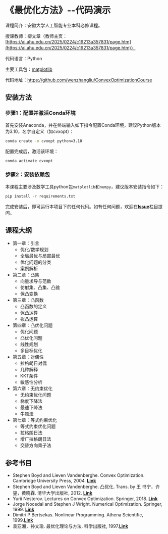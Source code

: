 # 《最优化方法》--代码演示

课程简介：安徽大学人工智能专业本科必修课程。

授课教师：柳文章（教师主页：[https://ai.ahu.edu.cn/2025/0224/c19213a357831/page.htm](https://ai.ahu.edu.cn/2025/0224/c19213a357831/page.htm)）

代码语言：Python

主要工具包：[matplotlib](https://matplotlib.org/)

代码地址：https://github.com/wenzhangliu/ConvexOptimizationCourse

## 安装方法

### 步骤1：配置并激活Conda环境

首先安装Anaconda，并在终端输入如下指令配置Conda环境，建议Python版本为3.10，名字自定义（如cvxopt）：

```bash
conda create -n cvxopt python=3.10
```

配置完成后，激活该环境：

```bash
conda activate cvxopt
```

### 步骤2：安装依赖包

本课程主要涉及数学工具python包``matplotlib``和``numpy``，建议版本安装指令如下：

```bash
pip install -r requirements.txt
```

完成安装后，即可运行本项目下的任何代码。如有任何问题，欢迎在[**Issue**](https://github.com/wenzhangliu/ConvexOptimizationCourse/issues)栏目提问。

## 课程大纲

- 第一章：引言
  - 优化/数学规划
  - 全局最优与局部最优
  - 优化问题的分类
  - 案例解析
- 第二章：凸集
  - 向量求导与范数
  - 仿射集、凸集、凸锥
  - 保凸变换
- 第三章：凸函数
  - 凸函数的定义
  - 保凸运算
  - 拟凸运算
- 第四章：凸优化问题
  - 优化问题
  - 凸优化问题
  - 线性规划
  - 多目标优化
- 第五章：对偶性
  - 拉格朗日对偶
  - 几种解释
  - KKT条件
  - 敏感性分析
- 第六章：无约束优化
  - 无约束优化问题
  - 梯度下降法
  - 最速下降法
  - 牛顿法
- 第七章：等式约束优化
  - 等式约束优化问题
  - 拉格朗日法
  - 增广拉格朗日法
  - 交替方向乘子法

## 参考书目

- Stephen Boyd and Lieven Vandenberghe. Convex Optimization. Cambridge University Press, 2004. [**Link**](https://stanford.edu/~boyd/cvxbook/)
- Stephen Boyd and Lieven Vandenberghe. 凸优化. Trans. by 王 书宁，许鋆，黄晓霖. 清华大学出版社, 2012. [**Link**](http://www.tup.tsinghua.edu.cn/upload/books/yz/031849-02.pdf)
- Yurii Nesterov. Lectures on Convex Optimization. Springer, 2018. [**Link**](https://shuyuej.com/books/Lectures%20on%20Convex%20Optimization.pdf)
- Jorge Nocedal and Stephen J Wright. Numerical Optimization. Springer, 1999. [**Link**](https://www.math.uci.edu/~qnie/Publications/NumericalOptimization.pdf)
- Dimitri P Bertsekas. Nonlinear Programming. Athena Scientific, 1999.[**Link**](https://mcube.lab.nycu.edu.tw/~cfung/docs/books/bertsekas1999nonlinear_programming.pdf)
- 袁亚湘，孙文瑜. 最优化理论与方法. 科学出版社, 1997.[**Link**]()
